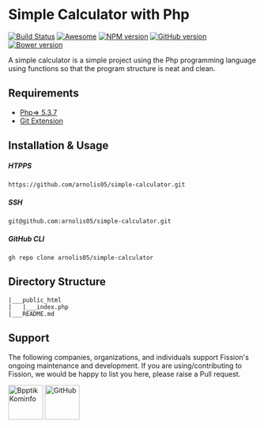 # Simple Calculator with Php
[![Build Status](https://travis-ci.org/boennemann/badges.svg?branch=master)](https://travis-ci.org/boennemann/badges)
[![Awesome](https://cdn.rawgit.com/sindresorhus/awesome/d7305f38d29fed78fa85652e3a63e154dd8e8829/media/badge.svg)](https://github.com/sindresorhus/awesome)
[![NPM version](https://badge.fury.io/js/badge-list.svg)](http://badge.fury.io/js/badge-list)
[![GitHub version](https://badge.fury.io/gh/boennemann%2Fbadges.svg)](http://badge.fury.io/gh/boennemann%2Fbadges)
[![Bower version](https://badge.fury.io/bo/badges.svg)](http://badge.fury.io/bo/badges)

A simple calculator is a simple project using the Php programming language using functions so that the program structure is neat and clean.

## Requirements
* [Php=> 5.3.7](#Php-=>-5.3.7)
* [Git Extension](#Git-Extension)
## Installation & Usage
<h5>HTPPS</h5>

```
https://github.com/arnolis05/simple-calculator.git
```

<h5>SSH</h5>

```
git@github.com:arnolis05/simple-calculator.git
```

<h5>GitHub CLI</h5>

```
gh repo clone arnolis05/simple-calculator
```

## Directory Structure

```
|___public_html
|   |___index.php
|___README.md
```

## Support

The following companies, organizations, and individuals support Fission's ongoing maintenance and development. If you are using/contributing to Fission, we would be happy to list you here, please raise a Pull request.

<p>
    <a href="https://bpptik-lms.kominfo.go.id/"><img src="https://kominfo.go.id/favicon/favicon.ico" alt="Bpptik Kominfo" height="70"></a>
    <a href="https://github.com/"><img src="https://github.com/fluidicon.png" alt="GitHub" height="70" left="10"></a>
</p>
